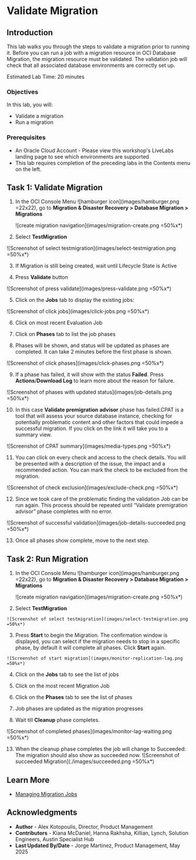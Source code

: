 # Validate Migration

## Introduction

This lab walks you through the steps to validate a migration prior to running it. Before you can run a job with a migration resource in OCI Database Migration, the migration resource must be validated. The validation job will check that all associated database environments are correctly set up.

Estimated Lab Time: 20 minutes

### Objectives

In this lab, you will:
* Validate a migration
* Run a migration

### Prerequisites

* An Oracle Cloud Account - Please view this workshop's LiveLabs landing page to see which environments are supported
* This lab requires completion of the preceding labs in the Contents menu on the left.


## Task 1: Validate Migration

1. In the OCI Console Menu ![hamburger icon](images/hamburger.png =22x22), go to **Migration & Disaster Recovery > Database Migration > Migrations**

    ![create migration navigation](images/migration-create.png =50%x*)
    
2. Select **TestMigration**

  ![Screenshot of select testmigration](images/select-testmigration.png =50%x*)

3. If Migration is still being created, wait until Lifecycle State is Active

4. Press **Validate** button

  ![Screenshot of press validate](images/press-validate.png =50%x*)

5. Click on the **Jobs** tab to display the existing jobs:

  ![Screenshot of click jobs](images/click-jobs.png =50%x*)

6. Click on most recent Evaluation Job

7. Click on **Phases** tab to list the job phases
  
8. Phases will be shown, and status will be updated as phases are completed. It can take 2 minutes before the first phase is shown.

![Screenshot of click phases](images/click-phases.png =50%x*)
    
9. If a phase has failed, it will show with the status **Failed**. Press **Actions**/**Download Log** to learn more about the reason for failure. 

  ![Screenshot of phases with updated status](images/job-details.png =50%x*)

10. In this case **Validate premigration advisor** phase has failed.CPAT is a tool that will assess your source database instance, checking for potentially problematic content and other factors that could impede a successful migration. If you click on the link it will take you to a summary view. 

  ![Screenshot of CPAT summary](images/media-types.png =50%x*)

11. You can click on every check and access to the check details. You will be presented with a description of the issue, the impact and a recommended action. You can mark the check to be excluded from the migration.

  ![Screenshot of check exclusion](images/exclude-check.png =50%x*)

12. Since we took care of the problematic finding the validation Job can be run again. This process should be repeated until “Validate premigration advisor” phase completes with no error.

  ![Screenshot of successful validation](images/job-details-succeeded.png =50%x*)

13. Once all phases show complete, move to the next step.

## Task 2: Run Migration

 1. In the OCI Console Menu ![hamburger icon](images/hamburger.png =22x22), go to **Migration & Disaster Recovery > Database Migration > Migrations**

    ![create migration navigation](images/migration-create.png =50%x*)

  2. Select **TestMigration**

    ![Screenshot of select testmigration](images/select-testmigration.png =50%x*)

  3. Press **Start** to begin the Migration. The confirmation window is displayed, you can select if the migration needs to stop in a specific phase, by default it will complete all phases. Click **Start** again.

    ![Screenshot of start migration](images/monitor-replication-lag.png =50%x*)

  4. Click on the **Jobs** tab to see the list of jobs

  5. Click on the most recent Migration Job

  6. Click on the **Phases** tab to see the list of phases

  7. Job phases are updated as the migration progresses

  8. Wait till **Cleanup** phase completes.

  ![Screenshot of completed phases](images/monitor-lag-waiting.png =50%x*)

 
13. When the cleanup phase completes the job will change to Succeeded:
    The migration should also show as succeeded now.
![Screenshot of succeeded Migration](./images/succeeded.png =50%x*)

## Learn More

* [Managing Migration Jobs](https://docs.oracle.com/en-us/iaas/database-migration/doc/managing-migration-jobs.html)

## Acknowledgments
* **Author** - Alex Kotopoulis, Director, Product Management
* **Contributors** -  Kiana McDaniel, Hanna Rakhsha, Killian, Lynch, Solution Engineers, Austin Specialist Hub
* **Last Updated By/Date** - Jorge Martinez, Product Management, May 2025
